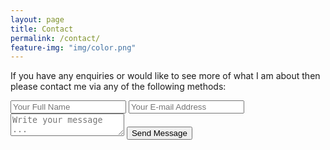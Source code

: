 ```yaml
---
layout: page
title: Contact
permalink: /contact/
feature-img: "img/color.png"
---
```


If you have any enquiries or would like to see more of what I am about then please contact me via any of the following methods:

<form action="https://getsimpleform.com/messages?form_api_token=65efcf0966fd0d84598f96c0ff3c740b" method="post">
  <!-- the redirect_to is optional, the form will redirect to the referrer on submission -->
  <input type='hidden' name='redirect_to' value='http://advantagevarnson.github.io/portfolio-iro/thank-you/' />
  <input type='text' name='name' placeholder='Your Full Name' />
  <input type='email' name='email' placeholder='Your E-mail Address' />
  <textarea name='message' placeholder='Write your message ...'></textarea>
  <input type='submit' value='Send Message' />
</form>
